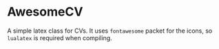 AwesomeCV
=========

A simple latex class for CVs. It uses ```fontawesome``` packet for the icons, so
```lualatex``` is required when compiling.
